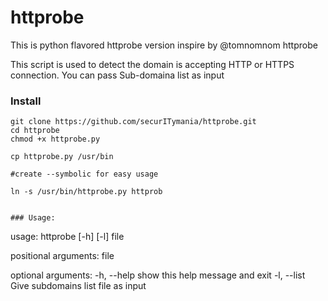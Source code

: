 # httprobe 
This is python flavored httprobe version inspire by @tomnomnom httprobe

This script is used to detect the domain is accepting HTTP or HTTPS connection. You can pass Sub-domaina list as input

### Install
```
git clone https://github.com/securITymania/httprobe.git
cd httprobe
chmod +x httprobe.py

cp httprobe.py /usr/bin

#create --symbolic for easy usage

ln -s /usr/bin/httprobe.py httprob


### Usage:
```
usage: httprobe [-h] [-l] file

positional arguments:
  file

optional arguments:
  -h, --help  show this help message and exit
  -l, --list  Give subdomains list file as input
```


